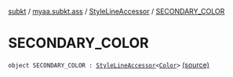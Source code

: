 [subkt](../../index.md) / [myaa.subkt.ass](../index.md) / [StyleLineAccessor](index.md) / [SECONDARY_COLOR](./-s-e-c-o-n-d-a-r-y_-c-o-l-o-r.md)

# SECONDARY_COLOR

`object SECONDARY_COLOR : `[`StyleLineAccessor`](index.md)`<`[`Color`](https://docs.oracle.com/javase/9/docs/api/java/awt/Color.html)`>` [(source)](https://github.com/Myaamori/SubKt/blob/master/src/main/kotlin/myaa/subkt/ass/parser.kt#L500)